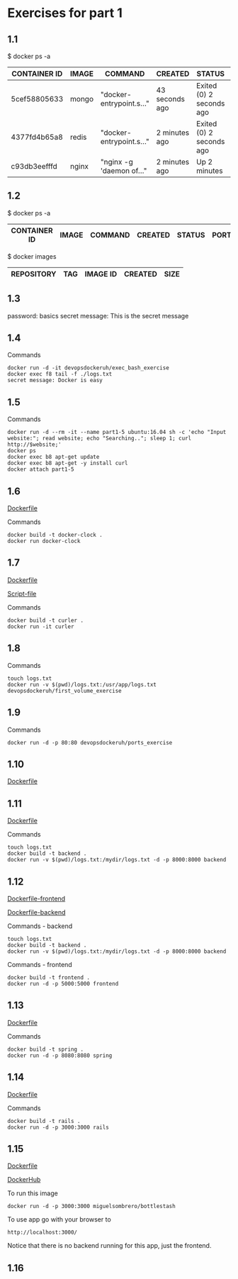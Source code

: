 # Exercises for part 1

## 1.1

$ docker ps -a

CONTAINER ID | IMAGE | COMMAND | CREATED | STATUS | PORTS | NAMES |
-------------|-------|---------|---------|--------|-------|-------|
5cef58805633 | mongo | "docker-entrypoint.s…" | 43 seconds ago | Exited (0) 2 seconds ago | | gallant_khayyam |
4377fd4b65a8 | redis | "docker-entrypoint.s…" | 2 minutes ago | Exited (0) 2 seconds ago | | keen_sinoussi |
c93db3eefffd | nginx | "nginx -g 'daemon of…" | 2 minutes ago | Up 2 minutes | 80/tcp | stupefied_jang |


## 1.2

$ docker ps -a

CONTAINER ID | IMAGE | COMMAND | CREATED | STATUS | PORTS | NAMES |
-------------|-------|---------|---------|--------|-------|-------|

$ docker images

REPOSITORY | TAG | IMAGE ID | CREATED | SIZE |
-------------|-------|---------|---------|--------|


## 1.3

password: basics
secret message: This is the secret message

## 1.4

Commands

    docker run -d -it devopsdockeruh/exec_bash_exercise
    docker exec f8 tail -f ./logs.txt
    secret message: Docker is easy

## 1.5

Commands

    docker run -d --rm -it --name part1-5 ubuntu:16.04 sh -c 'echo "Input website:"; read website; echo "Searching.."; sleep 1; curl http://$website;'
    docker ps
    docker exec b8 apt-get update
    docker exec b8 apt-get -y install curl
    docker attach part1-5

## 1.6

[Dockerfile](https://github.com/MiguelSombrero/devopswithdocker/blob/master/part1/part1_6/Dockerfile)

Commands

    docker build -t docker-clock .
    docker run docker-clock

## 1.7

[Dockerfile](https://github.com/MiguelSombrero/devopswithdocker/blob/master/part1/part1_7/Dockerfile)

[Script-file](https://github.com/MiguelSombrero/devopswithdocker/blob/master/part1/part1_7/script.sh)

Commands

    docker build -t curler .
    docker run -it curler

## 1.8

Commands

    touch logs.txt
    docker run -v $(pwd)/logs.txt:/usr/app/logs.txt devopsdockeruh/first_volume_exercise

## 1.9

Commands

    docker run -d -p 80:80 devopsdockeruh/ports_exercise

## 1.10

[Dockerfile](https://github.com/MiguelSombrero/devopswithdocker/blob/master/part1/part1_10/Dockerfile)

## 1.11

[Dockerfile](https://github.com/MiguelSombrero/devopswithdocker/blob/master/part1/part1_11/Dockerfile)

Commands

    touch logs.txt
    docker build -t backend .
    docker run -v $(pwd)/logs.txt:/mydir/logs.txt -d -p 8000:8000 backend

## 1.12

[Dockerfile-frontend](https://github.com/MiguelSombrero/devopswithdocker/blob/master/part1/part1_12/frontend/Dockerfile)

[Dockerfile-backend](https://github.com/MiguelSombrero/devopswithdocker/blob/master/part1/part1_12/backend/Dockerfile)

Commands - backend

    touch logs.txt
    docker build -t backend .
    docker run -v $(pwd)/logs.txt:/mydir/logs.txt -d -p 8000:8000 backend

Commands - frontend

    docker build -t frontend .
    docker run -d -p 5000:5000 frontend

## 1.13

[Dockerfile](https://github.com/MiguelSombrero/devopswithdocker/blob/master/part1/part1_13/Dockerfile)

Commands

    docker build -t spring .
    docker run -d -p 8080:8080 spring

## 1.14

[Dockerfile](https://github.com/MiguelSombrero/devopswithdocker/blob/master/part1/part1_14/Dockerfile)

Commands

    docker build -t rails .
    docker run -d -p 3000:3000 rails

## 1.15

[Dockerfile](https://github.com/MiguelSombrero/devopswithdocker/blob/master/part1/part1_15/Dockerfile)

[DockerHub](https://hub.docker.com/r/miguelsombrero/bottlestash)

To run this image

    docker run -d -p 3000:3000 miguelsombrero/bottlestash

To use app go with your browser to

    http://localhost:3000/

Notice that there is no backend running for this app, just the frontend.

## 1.16


